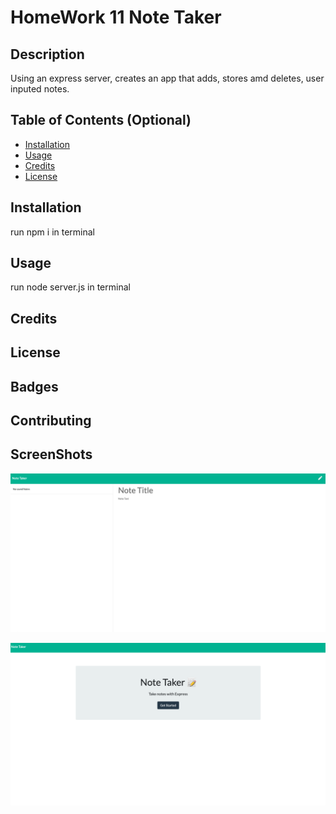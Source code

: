 # HomeWork 11 Note Taker

## Description 

Using an express server, creates an app that adds, stores amd deletes, user inputed notes.


## Table of Contents (Optional)


* [Installation](#installation)
* [Usage](#usage)
* [Credits](#credits)
* [License](#license)


## Installation

run npm i in terminal


## Usage 

run node server.js in terminal


## Credits





## License


## Badges




## Contributing



## ScreenShots

![screenshot HW#11](/HomeWork11ss1.png?raw=true)

![screenshot HW#11](/HomeWork11ss2.png?raw=true)



